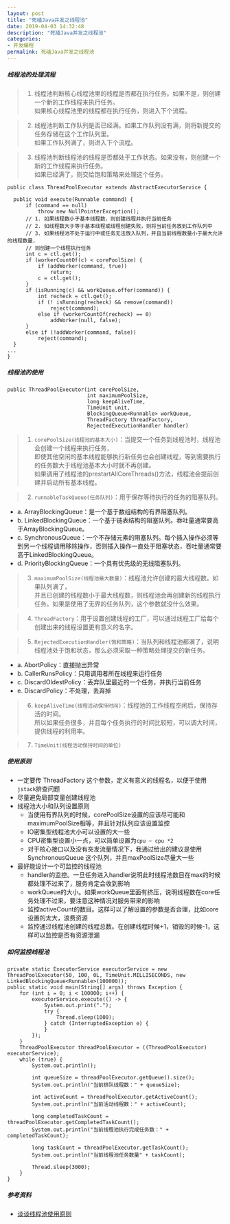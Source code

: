 ```yaml
---
layout: post
title: "死磕Java并发之线程池"
date: 2019-04-03 14:32:48
description: "死磕Java并发之线程池"
categories:
- 并发编程
permalink: 死磕Java并发之线程池
---
```


##### 线程池的处理流程
> 1) 线程池判断核心线程池里的线程是否都在执行任务。如果不是，则创建一个新的工作线程来执行任务。  
如果核心线程池里的线程都在执行任务，则进入下个流程。  

> 2) 线程池判断工作队列是否已经满。如果工作队列没有满，则将新提交的任务存储在这个工作队列里。  
如果工作队列满了，则进入下个流程。  

> 3) 线程池判断线程池的线程是否都处于工作状态。如果没有，则创建一个新的工作线程来执行任务。  
如果已经满了，则交给饱和策略来处理这个任务。

```vim
public class ThreadPoolExecutor extends AbstractExecutorService {

  public void execute(Runnable command) {
      if (command == null)
          throw new NullPointerException();
      // 1. 如果线程数小于基本线程数，则创建线程并执行当前任务
      // 2. 如线程数大于等于基本线程或线程创建失败，则将当前任务放到工作队列中
      // 3. 如果线程池不处于运行中或任务无法放入队列，并且当前线程数量小于最大允许的线程数量，
      // 则创建一个线程执行任务  
      int c = ctl.get();
      if (workerCountOf(c) < corePoolSize) {
          if (addWorker(command, true))
              return;
          c = ctl.get();
      }
      if (isRunning(c) && workQueue.offer(command)) {
          int recheck = ctl.get();
          if (! isRunning(recheck) && remove(command))
              reject(command);
          else if (workerCountOf(recheck) == 0)
              addWorker(null, false);
      }
      else if (!addWorker(command, false))
          reject(command);
  }
...
}
```

##### 线程池的使用
```vim
public ThreadPoolExecutor(int corePoolSize,
                          int maximumPoolSize,
                          long keepAliveTime,
                          TimeUnit unit,
                          BlockingQueue<Runnable> workQueue,
                          ThreadFactory threadFactory,
                          RejectedExecutionHandler handler)
```
> 1) `corePoolSize(线程池的基本大小)`：当提交一个任务到线程池时，线程池会创建一个线程来执行任务，  
> 即使其他空闲的基本线程能够执行新任务也会创建线程，等到需要执行的任务数大于线程池基本大小时就不再创建。  
> 如果调用了线程池的prestartAllCoreThreads()方法，线程池会提前创建并启动所有基本线程。  

> 2) `runnableTaskQueue(任务队列)`：用于保存等待执行的任务的阻塞队列。  
  * a. ArrayBlockingQueue：是一个基于数组结构的有界阻塞队列。  
  * b. LinkedBlockingQueue：一个基于链表结构的阻塞队列。吞吐量通常要高于ArrayBlockingQueue。  
  * c. SynchronousQueue：一个不存储元素的阻塞队列。每个插入操作必须等到另一个线程调用移除操作，否则插入操作一直处于阻塞状态，吞吐量通常要高于LinkedBlockingQueue。  
  * d. PriorityBlockingQueue：一个具有优先级的无线阻塞队列。  

> 3) `maximumPoolSize(线程池最大数量)`：线程池允许创建的最大线程数。如果队列满了，  
> 并且已创建的线程数小于最大线程数，则线程池会再创建新的线程执行任务。如果是使用了无界的任务队列，这个参数就没什么效果。  

> 4) `ThreadFactory`：用于设置创建线程的工厂，可以通过线程工厂给每个创建出来的线程设置更有意义的名字。  

> 5) `RejectedExecutionHandler(饱和策略)`：当队列和线程池都满了，说明线程池处于饱和状态，那么必须采取一种策略处理提交的新任务。  
  * a. AbortPolicy：直接抛出异常  
  * b. CallerRunsPolicy：只用调用者所在线程来运行任务  
  * c. DiscardOldestPolicy：丢弃队里最近的一个任务，并执行当前任务  
  * e. DiscardPolicy：不处理，丢弃掉  

> 6) `keepAliveTime(线程活动保持时间)`：线程池的工作线程空闲后，保持存活的时间。  
所以如果任务很多，并且每个任务执行的时间比较短，可以调大时间，提供线程的利用率。  

> 7) `TimeUnit(线程活动保持时间的单位)`

##### 使用原则
* 一定要传 ThreadFactory 这个参数，定义有意义的线程名，以便于使用`jstack`排查问题
* 尽量避免局部变量创建线程池
* 线程池大小和队列设置原则
  * 当使用有界队列的时候，corePoolSize设置的应该尽可能和maximumPoolSize相等，并且针对队列应该设置监控
  * IO密集型线程池大小可以设置的大一些
  * CPU密集型设置小一点，可以简单设置为`cpu ~ cpu *2`
  * 对于核心接口以及没有突发流量情况下，我通过给出的建议是使用SynchronousQueue 这个队列，并且maxPoolSize尽量大一些
* 最好能设计一个可监控的线程池
  * handler的监控。一旦任务进入handler说明此时线程池数目在max的时候都处理不过来了，服务肯定会收到影响
  * workQueue的大小。如果workQueue里面有挤压，说明线程数在core任务处理不过来，要注意这种情况对服务带来的影响
  * 监控activeCount的数目。这样可以了解设置的参数是否合理，比如core设置的太大，浪费资源
  * 监控通过线程池创建的线程总数。在创建线程时候+1，销毁的时候-1，这样可以监控是否有资源泄漏

##### 如何监控线程池
```vim
private static ExecutorService executorService = new ThreadPoolExecutor(50, 100, 0L, TimeUnit.MILLISECONDS, new LinkedBlockingQueue<Runnable>(100000));
public static void main(String[] args) throws Exception {
    for (int i = 0; i < 100000; i++) {
        executorService.execute(() -> {
            System.out.print(".");
            try {
                Thread.sleep(1000);
            } catch (InterruptedException e) {
            }
        });
    }
    ThreadPoolExecutor threadPoolExecutor = ((ThreadPoolExecutor) executorService);
    while (true) {
        System.out.println();

        int queueSize = threadPoolExecutor.getQueue().size();
        System.out.println("当前排队线程数：" + queueSize);

        int activeCount = threadPoolExecutor.getActiveCount();
        System.out.println("当前活动线程数：" + activeCount);

        long completedTaskCount = threadPoolExecutor.getCompletedTaskCount();
        System.out.println("当前线程池执行完成任务数：" + completedTaskCount);

        long taskCount = threadPoolExecutor.getTaskCount();
        System.out.println("当前线程池任务数量" + taskCount);

        Thread.sleep(3000);
    }
}
```

##### 参考资料
* [谈谈线程池使用原则](https://mp.weixin.qq.com/s?__biz=MzUzODQ0MDY2Nw==&mid=2247483799&idx=1&sn=11e704259d87a16998aad986f4c673e4&chksm=fad6e723cda16e35d917fc10082a8de3fe00250c892f1a1cd5782bdc2b95997b601d068581e9&scene=0&ascene=7&devicetype=android-24&version=26060739&nettype=WIFI&abtest_cookie=BQABAAoACwANABIAEwAFACaXHgBPmR4AWZkeAICZHgCImR4AAAA=&lang=zh_CN&pass_ticket=371qk7f4kWmLX+Tvq8yhrowfCPVdV632gkYuVZAAgUhNDL8e9YZDu0dn4RQWbVeq&wx_header=1)
